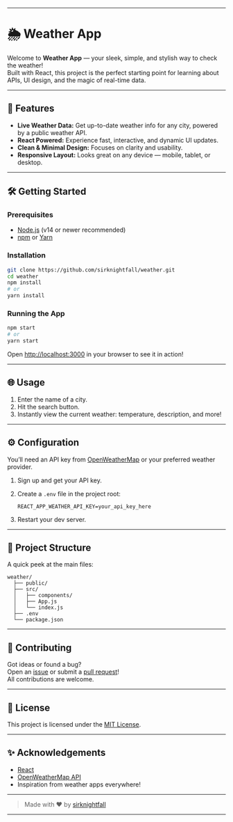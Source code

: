 

---

# 🌦️ Weather App

Welcome to **Weather App** — your sleek, simple, and stylish way to check the weather!  
Built with React, this project is the perfect starting point for learning about APIs, UI design, and the magic of real-time data.



---

## 🚀 Features

- **Live Weather Data:** Get up-to-date weather info for any city, powered by a public weather API.
- **React Powered:** Experience fast, interactive, and dynamic UI updates.
- **Clean & Minimal Design:** Focuses on clarity and usability.
- **Responsive Layout:** Looks great on any device — mobile, tablet, or desktop.

---

## 🛠️ Getting Started

### Prerequisites

- [Node.js](https://nodejs.org/) (v14 or newer recommended)
- [npm](https://www.npmjs.com/) or [Yarn](https://yarnpkg.com/)

### Installation

```bash
git clone https://github.com/sirknightfall/weather.git
cd weather
npm install
# or
yarn install
```

### Running the App

```bash
npm start
# or
yarn start
```

Open [http://localhost:3000](http://localhost:3000) in your browser to see it in action!

---

## 🌐 Usage

1. Enter the name of a city.
2. Hit the search button.
3. Instantly view the current weather: temperature, description, and more!

---

## ⚙️ Configuration

You’ll need an API key from [OpenWeatherMap](https://openweathermap.org/api) or your preferred weather provider.

1. Sign up and get your API key.
2. Create a `.env` file in the project root:

   ```
   REACT_APP_WEATHER_API_KEY=your_api_key_here
   ```

3. Restart your dev server.

---

## 📁 Project Structure

A quick peek at the main files:

```
weather/
  ├── public/
  ├── src/
  │   ├── components/
  │   ├── App.js
  │   └── index.js
  ├── .env
  └── package.json
```

---

## 🙌 Contributing

Got ideas or found a bug?  
Open an [issue](https://github.com/sirknightfall/weather/issues) or submit a [pull request](https://github.com/sirknightfall/weather/pulls)!  
All contributions are welcome.

---

## 📄 License

This project is licensed under the [MIT License](LICENSE).

---

## ✨ Acknowledgements

- [React](https://reactjs.org/)
- [OpenWeatherMap API](https://openweathermap.org/api)
- Inspiration from weather apps everywhere!

---

> Made with ❤️ by [sirknightfall](https://github.com/sirknightfall)

---
